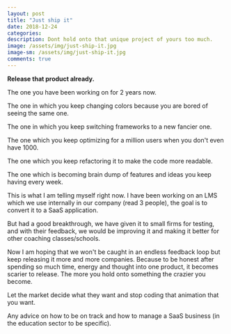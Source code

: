 ```yaml
---
layout: post
title: "Just ship it"
date: 2018-12-24
categories:
description: Dont hold onto that unique project of yours too much.
image: /assets/img/just-ship-it.jpg
image-sm: /assets/img/just-ship-it.jpg
comments: true
---
```


**Release that product already.**

The one you have been working on for 2 years now. 

The one in which you keep changing colors because you are bored of seeing the same one.

The one in which you keep switching frameworks to a new fancier one.

The one which you keep optimizing for a million users when you don't even have 1000.

The one which you keep refactoring it to make the code more readable.

The one which is becoming brain dump of features and ideas you keep having every week.

This is what I am telling myself right now. I have been working on an LMS which we use internally in our company (read 3 people), the goal is to convert it to a SaaS application. 

But had a good breakthrough, we have given it to small firms for testing, and with their feedback, we would be improving it and making it better for other coaching classes/schools.

Now I am hoping that we won't be caught in an endless feedback loop but keep releasing it more and more companies. Because to be honest after spending so much time, energy and thought into one product, it becomes scarier to release. The more you hold onto something the crazier you become.

Let the market decide what they want and stop coding that animation that you want.

Any advice on how to be on track and how to manage a SaaS business (in the education sector to be specific).

